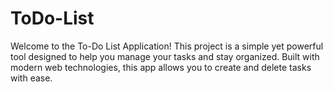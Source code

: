 # ToDo-List
Welcome to the To-Do List Application! This project is a simple yet powerful tool designed to help you manage your tasks and stay organized. Built with modern web technologies, this app allows you to create and delete tasks with ease.
